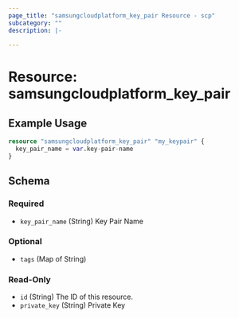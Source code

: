 ```yaml
---
page_title: "samsungcloudplatform_key_pair Resource - scp"
subcategory: ""
description: |-
  
---
```


# Resource: samsungcloudplatform_key_pair




## Example Usage

```terraform
resource "samsungcloudplatform_key_pair" "my_keypair" {
  key_pair_name = var.key-pair-name
}
```

<!-- schema generated by tfplugindocs -->
## Schema

### Required

- `key_pair_name` (String) Key Pair Name

### Optional

- `tags` (Map of String)

### Read-Only

- `id` (String) The ID of this resource.
- `private_key` (String) Private Key
